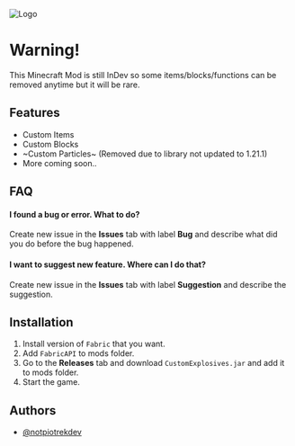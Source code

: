 
![Logo](https://socialify.git.ci/NotPiotrekDev/CustomExplosives/image?description=1&descriptionEditable=An%20Minecraft%20Mod&font=Raleway&forks=1&issues=1&language=1&name=1&owner=1&pulls=1&stargazers=1&theme=Auto)


# Warning!

This Minecraft Mod is still InDev so some items/blocks/functions can be removed anytime but it will be rare.


## Features

- Custom Items
- Custom Blocks
- ~Custom Particles~ (Removed due to library not updated to 1.21.1)
- More coming soon..


## FAQ

#### I found a bug or error. What to do?

Create new issue in the **Issues** tab with label **Bug** and describe what did you do before the bug happened.

#### I want to suggest new feature. Where can I do that?

Create new issue in the **Issues** tab with label **Suggestion** and describe the suggestion.


## Installation

1. Install version of `Fabric` that you want.
2. Add `FabricAPI` to mods folder.
3. Go to the **Releases** tab and download `CustomExplosives.jar` and add it to mods folder.
4. Start the game.

## Authors

- [@notpiotrekdev](https://www.github.com/notpiotrekdev)

